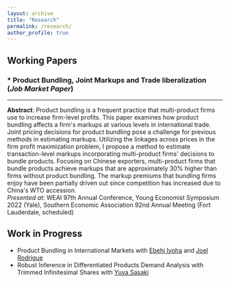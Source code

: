 ```yaml
---
layout: archive
title: "Research"
permalink: /research/
author_profile: true
---
```


## Working Papers
### * Product Bundling, Joint Markups and Trade liberalization (*Job Market Paper*) <!-- [Current Version Here](https://github.com/jihye-heo/jihye-heo.github.io/raw/master/_pages/Heo_2022.pdf) -->
---
**Abstract**: Product bundling is a frequent practice that multi-product firms use to increase firm-level profits. This paper examines how product bundling affects a firm's markups at various levels in international trade. Joint pricing decisions for product bundling pose a challenge for previous methods in estimating markups. Utilizing the linkages across prices in the firm profit maximization problem, I propose a method to estimate transaction-level markups incorporating multi-product firms' decisions to bundle products. Focusing on Chinese exporters, multi-product firms that bundle products achieve markups that are approximately 30% higher than firms without product bundling. The markup premiums that bundling firms enjoy have been partially driven out since competition has increased due to China's WTO accession. <br>
*Presented at*: WEAI 97th Annual Conference, Young Economist Symposium 2022 (Yale), Southern Economic Association 92nd Annual Meeting (Fort Lauderdale, scheduled)

## Work in Progress
* Product Bundling in International Markets with [Ebehi Iyoha](https://ebehii.github.io) and [Joel Rodrigue](https://joelrodrigue.com)
* Robust Inference in Differentiated Products Demand Analysis with Trimmed Infinitesimal Shares with [Yuya Sasaki](https://sites.google.com/site/yuyasasaki/)
